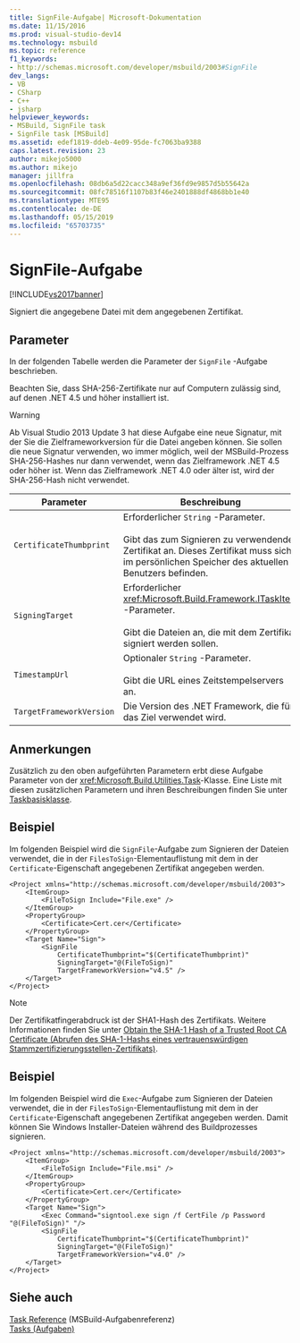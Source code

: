 ```yaml
---
title: SignFile-Aufgabe| Microsoft-Dokumentation
ms.date: 11/15/2016
ms.prod: visual-studio-dev14
ms.technology: msbuild
ms.topic: reference
f1_keywords:
- http://schemas.microsoft.com/developer/msbuild/2003#SignFile
dev_langs:
- VB
- CSharp
- C++
- jsharp
helpviewer_keywords:
- MSBuild, SignFile task
- SignFile task [MSBuild]
ms.assetid: edef1819-ddeb-4e09-95de-fc7063ba9388
caps.latest.revision: 23
author: mikejo5000
ms.author: mikejo
manager: jillfra
ms.openlocfilehash: 08db6a5d22cacc348a9ef36fd9e9857d5b55642a
ms.sourcegitcommit: 08fc78516f1107b83f46e2401888df4868bb1e40
ms.translationtype: MTE95
ms.contentlocale: de-DE
ms.lasthandoff: 05/15/2019
ms.locfileid: "65703735"
---
```

# <a name="signfile-task"></a>SignFile-Aufgabe
[!INCLUDE[vs2017banner](../includes/vs2017banner.md)]

Signiert die angegebene Datei mit dem angegebenen Zertifikat.  
  
## <a name="parameters"></a>Parameter  
 In der folgenden Tabelle werden die Parameter der `SignFile` -Aufgabe beschrieben.  
  
 Beachten Sie, dass SHA-256-Zertifikate nur auf Computern zulässig sind, auf denen .NET 4.5 und höher installiert ist.  
  
> [!WARNING]
> Ab Visual Studio 2013 Update 3 hat diese Aufgabe eine neue Signatur, mit der Sie die Zielframeworkversion für die Datei angeben können. Sie sollen die neue Signatur verwenden, wo immer möglich, weil der MSBuild-Prozess SHA-256-Hashes nur dann verwendet, wenn das Zielframework .NET 4.5 oder höher ist. Wenn das Zielframework .NET 4.0 oder älter ist, wird der SHA-256-Hash nicht verwendet.  
  
|Parameter|Beschreibung|  
|---------------|-----------------|  
|`CertificateThumbprint`|Erforderlicher `String` -Parameter.<br /><br /> Gibt das zum Signieren zu verwendende Zertifikat an. Dieses Zertifikat muss sich im persönlichen Speicher des aktuellen Benutzers befinden.|  
|`SigningTarget`|Erforderlicher <xref:Microsoft.Build.Framework.ITaskItem> -Parameter.<br /><br /> Gibt die Dateien an, die mit dem Zertifikat signiert werden sollen.|  
|`TimestampUrl`|Optionaler `String` -Parameter.<br /><br /> Gibt die URL eines Zeitstempelservers an.|  
|`TargetFrameworkVersion`|Die Version des .NET Framework, die für das Ziel verwendet wird.|  
  
## <a name="remarks"></a>Anmerkungen  
 Zusätzlich zu den oben aufgeführten Parametern erbt diese Aufgabe Parameter von der <xref:Microsoft.Build.Utilities.Task>-Klasse. Eine Liste mit diesen zusätzlichen Parametern und ihren Beschreibungen finden Sie unter [Taskbasisklasse](../msbuild/task-base-class.md).  
  
## <a name="example"></a>Beispiel  
 Im folgenden Beispiel wird die `SignFile`-Aufgabe zum Signieren der Dateien verwendet, die in der `FilesToSign`-Elementauflistung mit dem in der `Certificate`-Eigenschaft angegebenen Zertifikat angegeben werden.  
  
```  
<Project xmlns="http://schemas.microsoft.com/developer/msbuild/2003">  
    <ItemGroup>  
        <FileToSign Include="File.exe" />  
    </ItemGroup>  
    <PropertyGroup>  
        <Certificate>Cert.cer</Certificate>  
    </PropertyGroup>  
    <Target Name="Sign">  
        <SignFile  
            CertificateThumbprint="$(CertificateThumbprint)"  
            SigningTarget="@(FileToSign)"   
            TargetFrameworkVersion="v4.5" />  
    </Target>  
</Project>  
```  
  
> [!NOTE]
> Der Zertifikatfingerabdruck ist der SHA1-Hash des Zertifikats. Weitere Informationen finden Sie unter [Obtain the SHA-1 Hash of a Trusted Root CA Certificate (Abrufen des SHA-1-Hashs eines vertrauenswürdigen Stammzertifizierungsstellen-Zertifikats)](https://msdn.microsoft.com/dd641990-9a88-4228-a245-017797131a87).  
  
## <a name="example"></a>Beispiel  
 Im folgenden Beispiel wird die `Exec`-Aufgabe zum Signieren der Dateien verwendet, die in der `FilesToSign`-Elementauflistung mit dem in der `Certificate`-Eigenschaft angegebenen Zertifikat angegeben werden. Damit können Sie Windows Installer-Dateien während des Buildprozesses signieren.  
  
```  
<Project xmlns="http://schemas.microsoft.com/developer/msbuild/2003">  
    <ItemGroup>  
        <FileToSign Include="File.msi" />  
    </ItemGroup>  
    <PropertyGroup>  
        <Certificate>Cert.cer</Certificate>  
    </PropertyGroup>  
    <Target Name="Sign">  
        <Exec Command="signtool.exe sign /f CertFile /p Password "@(FileToSign)" "/>  
        <SignFile  
            CertificateThumbprint="$(CertificateThumbprint)"  
            SigningTarget="@(FileToSign)"   
            TargetFrameworkVersion="v4.0" />  
    </Target>  
</Project>  
```  
  
## <a name="see-also"></a>Siehe auch  
 [Task Reference](../msbuild/msbuild-task-reference.md)  (MSBuild-Aufgabenreferenz)  
 [Tasks (Aufgaben)](../msbuild/msbuild-tasks.md)
